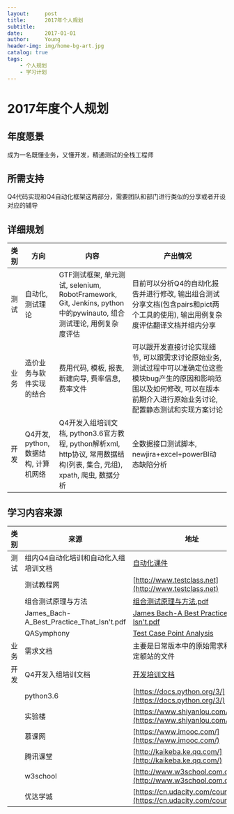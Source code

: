 ```yaml
---
layout:     post
title:      2017年个人规划
subtitle:   
date:       2017-01-01
author:     Young
header-img: img/home-bg-art.jpg
catalog: true
tags:
    - 个人规划
    - 学习计划
---
```



2017年度个人规划
======================================

## 年度愿景
成为一名既懂业务，又懂开发，精通测试的全栈工程师

## 所需支持
Q4代码实现和Q4自动化框架这两部分，需要团队和部门进行类似的分享或者开设对应的辅导

## 详细规划
|类别|方向|内容|产出情况|
|---|---|---|---|
|测试|自动化, 测试理论|GTF测试框架, 单元测试, selenium, RobotFramework, Git, Jenkins, python中的pywinauto, 组合测试理论, 用例复杂度评估|目前可以分析Q4的自动化报告并进行修改, 输出组合测试分享文档(包含pairs和pict两个工具的使用), 输出用例复杂度评估翻译文档并组内分享|
|业务|造价业务与软件实现的结合|费用代码, 模板, 报表, 新建向导, 费率信息, 费率文件|可以跟开发直接讨论实现细节, 可以跟需求讨论原始业务, 测试过程中可以准确定位这些模块bug产生的原因和影响范围以及如何修改, 可以在版本前期介入进行原始业务讨论,配置静态测试和实现方案讨论|
|开发|Q4开发, python, 数据结构, 计算机网络|Q4开发入组培训文档, python3.6官方教程, python解析xml, http协议, 常用数据结构(列表, 集合, 元组), xpath, 爬虫, 数据分析|全数据接口测试脚本, newjira+excel+powerBI动态缺陷分析|

## 学习内容来源
|类别|来源|地址|
|---|---|---|
|测试|组内Q4自动化培训和自动化入组培训文档|[自动化课件](http://server-doc/GBQ/GBQ4/GBQ4.0开发任务/开发周计划/自动化2017/04学习组织建设/学习型组织建设-西安技能/Q4自动化分享)|
||测试教程网|[http://www.testclass.net](http://www.testclass.net)|
||组合测试原理与方法|[组合测试原理与方法.pdf](./参考文档/组合测试原理与方法.pdf)|
||James_Bach-A_Best_Practice_That_Isn't.pdf|[James Bach-A Best Practice That Isn't.pdf](./参考文档/James_Bach-A_Best_Practice_That_Isn't.pdf)|
||QASymphony|[Test Case Point Analysis](https://yuyangkobe.github.io/2017/10/18/Test_Case_Point_Analysis)|
|业务|需求文档|主要是日常版本中的原始需求和对应定额站的文件|
|开发|Q4开发入组培训文档|[开发培训文档](http://server-code/GBQ/GBQ4/配置文档/技术文档/技术建设/2010年)|
||python3.6|[https://docs.python.org/3/](https://docs.python.org/3/)|
||实验楼|[https://www.shiyanlou.com/](https://www.shiyanlou.com/)|
||慕课网|[https://www.imooc.com/](https://www.imooc.com/)|
||腾讯课堂|[http://kaikeba.ke.qq.com/](http://kaikeba.ke.qq.com/)|
||w3school|[http://www.w3school.com.cn/](http://www.w3school.com.cn/)|
||优达学城|[https://cn.udacity.com/courses/all](https://cn.udacity.com/courses/all)|